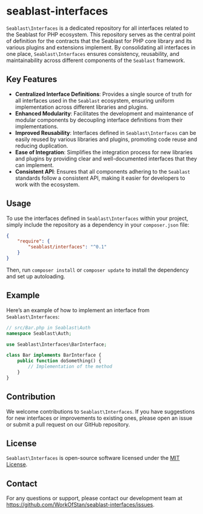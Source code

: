 # seablast-interfaces

`Seablast\Interfaces` is a dedicated repository for all interfaces related to the Seablast for PHP ecosystem. This repository serves as the central point of definition for the contracts that the Seablast for PHP core library and its various plugins and extensions implement.
By consolidating all interfaces in one place, `Seablast\Interfaces` ensures consistency, reusability, and maintainability across different components of the `Seablast` framework.

## Key Features
- **Centralized Interface Definitions**: Provides a single source of truth for all interfaces used in the `Seablast` ecosystem, ensuring uniform implementation across different libraries and plugins.
- **Enhanced Modularity**: Facilitates the development and maintenance of modular components by decoupling interface definitions from their implementations.
- **Improved Reusability**: Interfaces defined in `Seablast\Interfaces` can be easily reused by various libraries and plugins, promoting code reuse and reducing duplication.
- **Ease of Integration**: Simplifies the integration process for new libraries and plugins by providing clear and well-documented interfaces that they can implement.
- **Consistent API**: Ensures that all components adhering to the `Seablast` standards follow a consistent API, making it easier for developers to work with the ecosystem.

## Usage
To use the interfaces defined in `Seablast\Interfaces` within your project, simply include the repository as a dependency in your `composer.json` file:

```json
{
    "require": {
        "seablast/interfaces": "^0.1"
    }
}
```

Then, run `composer install` or `composer update` to install the dependency and set up autoloading.

## Example
Here’s an example of how to implement an interface from `Seablast\Interfaces`:

```php
// src/Bar.php in Seablast\Auth
namespace Seablast\Auth;

use Seablast\Interfaces\BarInterface;

class Bar implements BarInterface {
    public function doSomething() {
        // Implementation of the method
    }
}
```

## Contribution
We welcome contributions to `Seablast\Interfaces`. If you have suggestions for new interfaces or improvements to existing ones, please open an issue or submit a pull request on our GitHub repository.

## License
`Seablast\Interfaces` is open-source software licensed under the [MIT License](LICENSE).

## Contact
For any questions or support, please contact our development team at <https://github.com/WorkOfStan/seablast-interfaces/issues>.
